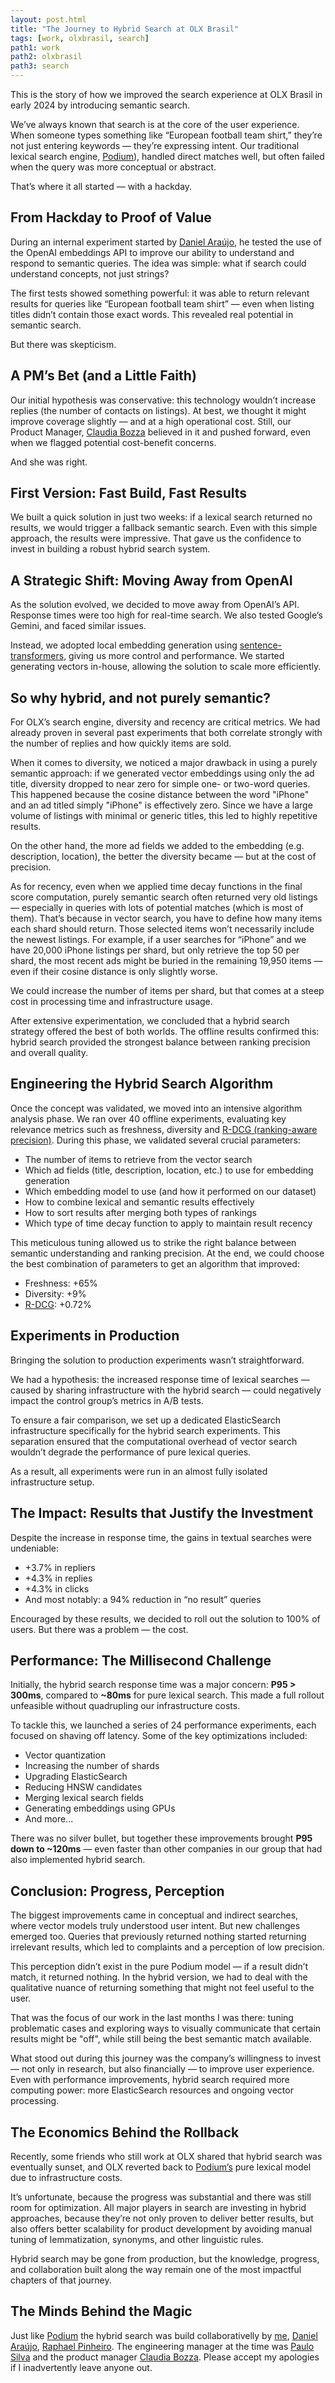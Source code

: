 ```yaml
---
layout: post.html
title: "The Journey to Hybrid Search at OLX Brasil"
tags: [work, olxbrasil, search]
path1: work
path2: olxbrasil
path3: search
---
```


This is the story of how we improved the search experience at OLX Brasil in early 2024 by introducing semantic search.

We’ve always known that search is at the core of the user experience. When someone types something like “European football team shirt,” they’re not just entering keywords — they’re expressing intent. Our traditional lexical search engine, [Podium](/work/olxbrasil/search/podium-the-algorithm-that-defeated-bm25/)), handled direct matches well, but often failed when the query was more conceptual or abstract.

That’s where it all started — with a hackday.

<h2>From Hackday to Proof of Value</h2>

During an internal experiment started by [Daniel Araújo](https://www.linkedin.com/in/daniel-correa-araujo/), he tested the use of the OpenAI embeddings API to improve our ability to understand and respond to semantic queries. The idea was simple: what if search could understand concepts, not just strings?

The first tests showed something powerful: it was able to return relevant results for queries like “European football team shirt” — even when listing titles didn’t contain those exact words. This revealed real potential in semantic search.

But there was skepticism.

<h2>A PM’s Bet (and a Little Faith)</h2>

Our initial hypothesis was conservative: this technology wouldn’t increase replies (the number of contacts on listings). At best, we thought it might improve coverage slightly — and at a high operational cost. Still, our Product Manager, [Claudia Bozza](https://www.linkedin.com/in/claudiabozza/) believed in it and pushed forward, even when we flagged potential cost-benefit concerns.

And she was right.

<h2>First Version: Fast Build, Fast Results</h2>

We built a quick solution in just two weeks: if a lexical search returned no results, we would trigger a fallback semantic search. Even with this simple approach, the results were impressive. That gave us the confidence to invest in building a robust hybrid search system.

<h2>A Strategic Shift: Moving Away from OpenAI</h2>

As the solution evolved, we decided to move away from OpenAI’s API. Response times were too high for real-time search. We also tested Google’s Gemini, and faced similar issues.

Instead, we adopted local embedding generation using [sentence-transformers](https://sbert.net/), giving us more control and performance. We started generating vectors in-house, allowing the solution to scale more efficiently.

<h2>So why hybrid, and not purely semantic?</h2>

For OLX’s search engine, diversity and recency are critical metrics. We had already proven in several past experiments that both correlate strongly with the number of replies and how quickly items are sold.

When it comes to diversity, we noticed a major drawback in using a purely semantic approach: if we generated vector embeddings using only the ad title, diversity dropped to near zero for simple one- or two-word queries. This happened because the cosine distance between the word "iPhone" and an ad titled simply "iPhone" is effectively zero. Since we have a large volume of listings with minimal or generic titles, this led to highly repetitive results.

On the other hand, the more ad fields we added to the embedding (e.g. description, location), the better the diversity became — but at the cost of precision.

As for recency, even when we applied time decay functions in the final score computation, purely semantic search often returned very old listings — especially in queries with lots of potential matches (which is most of them). That’s because in vector search, you have to define how many items each shard should return. Those selected items won’t necessarily include the newest listings. For example, if a user searches for “iPhone” and we have 20,000 iPhone listings per shard, but only retrieve the top 50 per shard, the most recent ads might be buried in the remaining 19,950 items — even if their cosine distance is only slightly worse.

We could increase the number of items per shard, but that comes at a steep cost in processing time and infrastructure usage.

After extensive experimentation, we concluded that a hybrid search strategy offered the best of both worlds. The offline results confirmed this: hybrid search provided the strongest balance between ranking precision and overall quality.

<h2>Engineering the Hybrid Search Algorithm</h2>

Once the concept was validated, we moved into an intensive algorithm analysis phase. We ran over 40 offline experiments, evaluating key relevance metrics such as freshness, diversity and [R-DCG (ranking-aware precision)](https://medium.com/grupoolxtech/uma-nova-m%C3%A9trica-para-calcular-relev%C3%A2ncia-de-busca-65372f154f8f). During this phase, we validated several crucial parameters:

* The number of items to retrieve from the vector search
* Which ad fields (title, description, location, etc.) to use for embedding generation
* Which embedding model to use (and how it performed on our dataset)
* How to combine lexical and semantic results effectively
* How to sort results after merging both types of rankings
* Which type of time decay function to apply to maintain result recency

This meticulous tuning allowed us to strike the right balance between semantic understanding and ranking precision. At the end, we could choose the best combination of parameters to get an algorithm that improved:

* Freshness: +65%
* Diversity: +9%
* [R-DCG](https://medium.com/grupoolxtech/uma-nova-m%C3%A9trica-para-calcular-relev%C3%A2ncia-de-busca-65372f154f8f): +0.72%


<h2>Experiments in Production</h2>

Bringing the solution to production experiments wasn’t straightforward.

We had a hypothesis: the increased response time of lexical searches — caused by sharing infrastructure with the hybrid search — could negatively impact the control group’s metrics in A/B tests.

To ensure a fair comparison, we set up a dedicated ElasticSearch infrastructure specifically for the hybrid search experiments. This separation ensured that the computational overhead of vector search wouldn’t degrade the performance of pure lexical queries.

As a result, all experiments were run in an almost fully isolated infrastructure setup.

<h2>The Impact: Results that Justify the Investment</h2>

Despite the increase in response time, the gains in textual searches were undeniable:

* +3.7% in repliers
* +4.3% in replies
* +4.3% in clicks
* And most notably: a 94% reduction in “no result” queries

Encouraged by these results, we decided to roll out the solution to 100% of users. But there was a problem — the cost.

<h2>Performance: The Millisecond Challenge</h2>

Initially, the hybrid search response time was a major concern: **P95 > 300ms**, compared to **~80ms** for pure lexical search. This made a full rollout unfeasible without quadrupling our infrastructure costs.

To tackle this, we launched a series of 24 performance experiments, each focused on shaving off latency. Some of the key optimizations included:

* Vector quantization
* Increasing the number of shards
* Upgrading ElasticSearch
* Reducing HNSW candidates
* Merging lexical search fields
* Generating embeddings using GPUs
* And more...

There was no silver bullet, but together these improvements brought **P95 down to ~120ms** — even faster than other companies in our group that had also implemented hybrid search.

<h2>Conclusion: Progress, Perception</h2>

The biggest improvements came in conceptual and indirect searches, where vector models truly understood user intent. But new challenges emerged too. Queries that previously returned nothing started returning irrelevant results, which led to complaints and a perception of low precision.

This perception didn’t exist in the pure Podium model — if a result didn’t match, it returned nothing. In the hybrid version, we had to deal with the qualitative nuance of returning something that might not feel useful to the user.

That was the focus of our work in the last months I was there: tuning problematic cases and exploring ways to visually communicate that certain results might be "off", while still being the best semantic match available.

What stood out during this journey was the company’s willingness to invest — not only in research, but also financially — to improve user experience. Even with performance improvements, hybrid search required more computing power: more ElasticSearch resources and ongoing vector processing.

<h2>The Economics Behind the Rollback</h2>

Recently, some friends who still work at OLX shared that hybrid search was eventually sunset, and OLX reverted back to [Podium’s](/work/olxbrasil/search/podium-the-algorithm-that-defeated-bm25/) pure lexical model due to infrastructure costs.

It’s unfortunate, because the progress was substantial and there was still room for optimization. All major players in search are investing in hybrid approaches, because they’re not only proven to deliver better results, but also offers better scalability for product development by avoiding manual tuning of lemmatization, synonyms, and other linguistic rules.

Hybrid search may be gone from production, but the knowledge, progress, and collaboration built along the way remain one of the most impactful chapters of that journey.

<h2>The Minds Behind the Magic</h2>

Just like [Podium](/work/olxbrasil/search/podium-the-algorithm-that-defeated-bm25/) the hybrid search was build collaborativelly by [me](https://www.linkedin.com/in/timotta/), [Daniel Araújo](https://www.linkedin.com/in/daniel-correa-araujo/), [Raphael Pinheiro](https://www.linkedin.com/in/raphael-pinheiro-b6530a107/). The engineering manager at the time was [Paulo Silva](https://www.linkedin.com/in/paulohesilva/) and the product manager [Claudia Bozza](https://www.linkedin.com/in/claudiabozza/). Please accept my apologies if I inadvertently leave anyone out.